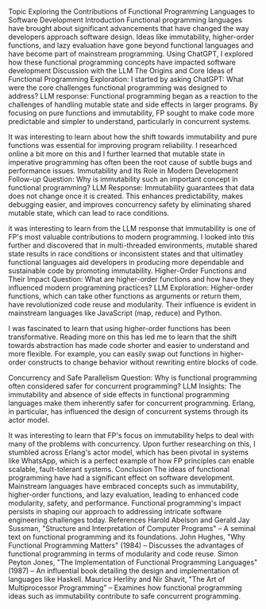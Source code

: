 
Topic
Exploring the Contributions of Functional Programming Languages to Software Development
Introduction
Functional programming languages have brought about significant advancements that have changed the way developers approach software design. Ideas like immutability, higher-order functions, and lazy evaluation have gone beyond functional languages and have become part of mainstream programming. Using ChatGPT, I explored how these functional programming concepts have impacted software development
Discussion with the LLM
The Origins and Core Ideas of Functional Programming
Exploration:
I started by asking ChatGPT:
What were the core challenges functional programming was designed to address?
LLM response:
Functional programming began as a reaction to the challenges of handling mutable state and side effects in larger programs. By focusing on pure functions and immutability, FP sought to make code more predictable and simpler to understand, particularly in concurrent systems.

It was interesting to learn about how the shift towards immutability and pure functions was essential for improving program reliability. I researhced online a bit more on this and I further learned that mutable state in imperative programming has often been the root cause of subtle bugs and performance issues.
Immutability and Its Role in Modern Development
Follow-up Question:
Why is immutability such an important concept in functional programming?
LLM Response:
Immutability guarantees that data does not change once it is created. This enhances predictability, makes debugging easier, and improves concurrency safety by eliminating shared mutable state, which can lead to race conditions.

it was interesting to learn from the LLM response that immutability is one of FP's most valuable contributions to modern programming. I looked into this further and discovered that in multi-threaded environments, mutable shared state results in race conditions or inconsistent states and that ultimatley functional languages aid developers in producing more dependable and sustainable code by promoting immutability.
Higher-Order Functions and Their Impact
Question:
What are higher-order functions and how have they influenced modern programming practices?
LLM Exploration:
Higher-order functions, which can take other functions as arguments or return them, have revolutionized code reuse and modularity. Their influence is evident in mainstream languages like JavaScript (map, reduce) and Python.

I was fascinated to learn that using higher-order functions has been transformative. Reading more on this has led me to learn that the shift towards abstraction has made code shorter and easier to understand and more flexible. For example, you can easily swap out functions in higher-order constructs to change behavior without rewriting entire blocks of code.


Concurrency and Safe Parallelism
Question:
Why is functional programming often considered safer for concurrent programming?
LLM Insights:
The immutability and absence of side effects in functional programming languages make them inherently safer for concurrent programming. Erlang, in particular, has influenced the design of concurrent systems through its actor model.

It was interesting to learn that FP's focus on immutability helps to deal with many of the problems with concurrency. Upon further researching on this, I stumbled across Erlang's actor model, which has been pivotal in systems like WhatsApp, which is a perfect example of how FP principles can enable scalable, fault-tolerant systems. 
Conclusion
The ideas of functional programming have had a significant effect on software development. Mainstream languages have embraced concepts such as immutability, higher-order functions, and lazy evaluation, leading to enhanced code modularity, safety, and performance. Functional programming's impact persists in shaping our approach to addressing intricate software engineering challenges today.
References
Harold Abelson and Gerald Jay Sussman, "Structure and Interpretation of Computer Programs" – A seminal text on functional programming and its foundations.
John Hughes, "Why Functional Programming Matters" (1984) – Discusses the advantages of functional programming in terms of modularity and code reuse.
Simon Peyton Jones, "The Implementation of Functional Programming Languages" (1987) – An influential book detailing the design and implementation of languages like Haskell.
Maurice Herlihy and Nir Shavit, "The Art of Multiprocessor Programming" – Examines how functional programming ideas such as immutability contribute to safe concurrent programming.
